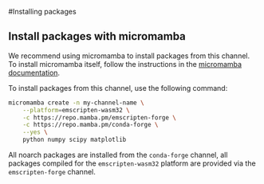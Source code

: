 #Installing packages

## Install packages with micromamba
We recommend using micromamba to install packages from this channel.
To install micromamba itself, follow the instructions in the [micromamba documentation](https://mamba.readthedocs.io/en/latest/installation/micromamba-installation.html#micromamba-installation).

To install packages from this channel, use the following command:

```bash
micromamba create -n my-channel-name \
    --platform=emscripten-wasm32 \
    -c https://repo.mamba.pm/emscripten-forge \
    -c https://repo.mamba.pm/conda-forge \
    --yes \
    python numpy scipy matplotlib
```

All noarch packages are installed from the `conda-forge` channel, all packages compiled for the `emscripten-wasm32` platform are provided via the `emscripten-forge` channel.